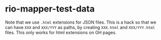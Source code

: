 # rio-mapper-test-data

Note that we use `.html` extensions for JSON files. This is a hack so
that we can have `XXX` and `XXX/YYY` as paths, by creating `XXX.html`
and `XXX/YYY.html` files. This only works for html extensions on GH
pages.

